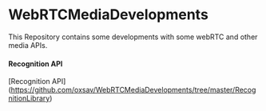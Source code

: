 WebRTCMediaDevelopments
=======================

This Repository contains some developments with some webRTC and other media APIs.


#### Recognition API

[Recognition API] (https://github.com/oxsav/WebRTCMediaDevelopments/tree/master/RecognitionLibrary)
